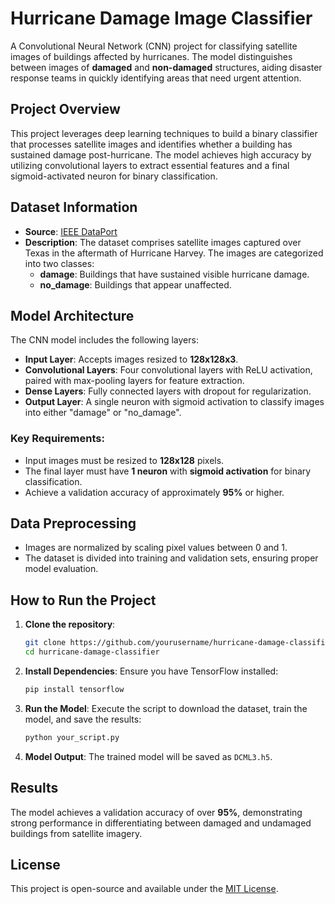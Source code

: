 # Hurricane Damage Image Classifier

A Convolutional Neural Network (CNN) project for classifying satellite images of buildings affected by hurricanes. The model distinguishes between images of **damaged** and **non-damaged** structures, aiding disaster response teams in quickly identifying areas that need urgent attention.

## Project Overview

This project leverages deep learning techniques to build a binary classifier that processes satellite images and identifies whether a building has sustained damage post-hurricane. The model achieves high accuracy by utilizing convolutional layers to extract essential features and a final sigmoid-activated neuron for binary classification.

## Dataset Information

- **Source**: [IEEE DataPort](https://ieee-dataport.org/open-access/detecting-damaged-buildings-post-hurricane-satellite-imagery-based-customized)
- **Description**: The dataset comprises satellite images captured over Texas in the aftermath of Hurricane Harvey. The images are categorized into two classes:
  - **damage**: Buildings that have sustained visible hurricane damage.
  - **no_damage**: Buildings that appear unaffected.

## Model Architecture

The CNN model includes the following layers:

- **Input Layer**: Accepts images resized to **128x128x3**.
- **Convolutional Layers**: Four convolutional layers with ReLU activation, paired with max-pooling layers for feature extraction.
- **Dense Layers**: Fully connected layers with dropout for regularization.
- **Output Layer**: A single neuron with sigmoid activation to classify images into either "damage" or "no_damage".

### Key Requirements:

- Input images must be resized to **128x128** pixels.
- The final layer must have **1 neuron** with **sigmoid activation** for binary classification.
- Achieve a validation accuracy of approximately **95%** or higher.

## Data Preprocessing

- Images are normalized by scaling pixel values between 0 and 1.
- The dataset is divided into training and validation sets, ensuring proper model evaluation.

## How to Run the Project

1. **Clone the repository**:
   ```bash
   git clone https://github.com/yourusername/hurricane-damage-classifier.git
   cd hurricane-damage-classifier
   ```

2. **Install Dependencies**:
   Ensure you have TensorFlow installed:
   ```bash
   pip install tensorflow
   ```

3. **Run the Model**:
   Execute the script to download the dataset, train the model, and save the results:
   ```bash
   python your_script.py
   ```

4. **Model Output**:
   The trained model will be saved as `DCML3.h5`.

## Results

The model achieves a validation accuracy of over **95%**, demonstrating strong performance in differentiating between damaged and undamaged buildings from satellite imagery.

## License

This project is open-source and available under the [MIT License](LICENSE).
